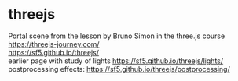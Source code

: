# threejs
Portal scene from the lesson by Bruno Simon in the three.js course https://threejs-journey.com/ <br>
https://sf5.github.io/threejs/
<br>
earlier page with study of lights
https://sf5.github.io/threejs/lights/
postprocessing effects: https://sf5.github.io/threejs/postprocessing/
